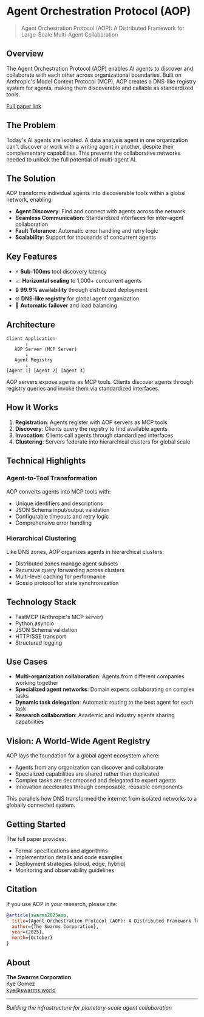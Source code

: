 # Agent Orchestration Protocol (AOP)

> Agent Orchestration Protocol (AOP): A Distributed Framework for Large-Scale Multi-Agent Collaboration


## Overview

The Agent Orchestration Protocol (AOP) enables AI agents to discover and collaborate with each other across organizational boundaries. Built on Anthropic's Model Context Protocol (MCP), AOP creates a DNS-like registry system for agents, making them discoverable and callable as standardized tools.

[Full paper link](aop.pdf)

## The Problem

Today's AI agents are isolated. A data analysis agent in one organization can't discover or work with a writing agent in another, despite their complementary capabilities. This prevents the collaborative networks needed to unlock the full potential of multi-agent AI.

## The Solution

AOP transforms individual agents into discoverable tools within a global network, enabling:

- **Agent Discovery**: Find and connect with agents across the network
- **Seamless Communication**: Standardized interfaces for inter-agent collaboration
- **Fault Tolerance**: Automatic error handling and retry logic
- **Scalability**: Support for thousands of concurrent agents

## Key Features

- ⚡ **Sub-100ms** tool discovery latency
- 📈 **Horizontal scaling** to 1,000+ concurrent agents
- 🔒 **99.9% availability** through distributed deployment
- 🌐 **DNS-like registry** for global agent organization
- 🔄 **Automatic failover** and load balancing

## Architecture

```
Client Application
       ↓
   AOP Server (MCP Server)
       ↓
   Agent Registry
       ↓
[Agent 1] [Agent 2] [Agent 3]
```

AOP servers expose agents as MCP tools. Clients discover agents through registry queries and invoke them via standardized interfaces.

## How It Works

1. **Registration**: Agents register with AOP servers as MCP tools
2. **Discovery**: Clients query the registry to find available agents
3. **Invocation**: Clients call agents through standardized interfaces
4. **Clustering**: Servers federate into hierarchical clusters for global scale

## Technical Highlights

### Agent-to-Tool Transformation

AOP converts agents into MCP tools with:
- Unique identifiers and descriptions
- JSON Schema input/output validation
- Configurable timeouts and retry logic
- Comprehensive error handling

### Hierarchical Clustering

Like DNS zones, AOP organizes agents in hierarchical clusters:
- Distributed zones manage agent subsets
- Recursive query forwarding across clusters
- Multi-level caching for performance
- Gossip protocol for state synchronization

## Technology Stack

- FastMCP (Anthropic's MCP server)
- Python asyncio
- JSON Schema validation
- HTTP/SSE transport
- Structured logging

## Use Cases

- **Multi-organization collaboration**: Agents from different companies working together
- **Specialized agent networks**: Domain experts collaborating on complex tasks
- **Dynamic task delegation**: Automatic routing to the best agent for each task
- **Research collaboration**: Academic and industry agents sharing capabilities

## Vision: A World-Wide Agent Registry

AOP lays the foundation for a global agent ecosystem where:

- Agents from any organization can discover and collaborate
- Specialized capabilities are shared rather than duplicated
- Complex tasks are decomposed and delegated to expert agents
- Innovation accelerates through composable, reusable components

This parallels how DNS transformed the internet from isolated networks to a globally connected system.

## Getting Started

The full paper provides:
- Formal specifications and algorithms
- Implementation details and code examples
- Deployment strategies (cloud, edge, hybrid)
- Monitoring and observability guidelines

## Citation

If you use AOP in your research, please cite:

```bibtex
@article{swarms2025aop,
  title={Agent Orchestration Protocol (AOP): A Distributed Framework for Large-Scale Multi-Agent Collaboration},
  author={The Swarms Corporation},
  year={2025},
  month={October}
}
```

## About

**The Swarms Corporation**  
Kye Gomez  
kye@swarms.world

---

*Building the infrastructure for planetary-scale agent collaboration*
